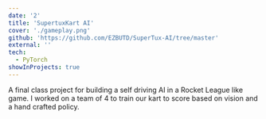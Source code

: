 ```yaml
---
date: '2'
title: 'SupertuxKart AI'
cover: './gameplay.png'
github: 'https://github.com/EZBUTD/SuperTux-AI/tree/master'
external: ''
tech:
  - PyTorch
showInProjects: true
---
```


A final class project for building a self driving AI in a Rocket League like game. I worked on a team of 4 to train our kart to score based on vision and a hand crafted policy.
